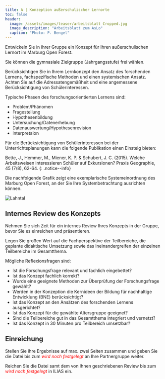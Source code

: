 ```yaml
---
title: A | Konzeption außerschulischer Lernorte
toc: false
header:
  image: /assets/images/teaser/arbeitsblatt Cropped.jpg
  image_description: "Arbeitsblatt zum AsLo"
  caption: "Photo: P. Bengel"
---
```


Entwickeln Sie in ihrer Gruppe ein Konzept für Ihren außerschulischen Lernort im Marburg Open Forest.
<!--more-->

 
Sie können die gymnasiale Zielgruppe (Jahrgangsstufe) frei wählen.

Berücksichtigen Sie in Ihrem Lernkonzept den Ansatz des forschenden Lernens, fachspezifische Methoden und einen systemischen Ansatz. 
Achten Sie auf die Adressatengemäßheit und eine angemessene Berücksichtigung von Schülerinteressen.

Typische Phasen des forschungsorientierten Lernens sind:
* Problem/Phänomen
* Fragestellung
* Hypothesenbildung
* Untersuchung/Datenerhebung
* Datenauswertung/Hypothesenrevision
* Interpretaion

Für die Berücksichtigung von Schülerinteressen bei der Unterrichtsplanungen kann die folgende Publikation einen Einsteig bieten:

Bette, J., Hemmer, M., Miener, K. P. & Schubert, J. C. (2015). Welche Arbeitsweisen interessieren Schüler auf Exkursionen? Praxis Geographie, 45 (7/8), 62-64.
{: .notice--info}

Die nachfolgende Grafik zeigt eine exemplarische Systemeinordnung des Marburg Open Forest, an der Sie Ihre Systembetrachtung ausrichten können.
<br>

![Lahntal]({{site.baseurl}}/assets/images/oekosystem_uniwald.png)


## Internes Review des Konzepts
Nehmen Sie sich Zeit für ein internes Review Ihres Konzepts in der Gruppe, bevor Sie es einreichen und präsentieren.

Legen Sie großen Wert auf die Fachperspektive der Teilbereiche, die geplante didaktische Umsetzung sowie das Ineinandergreifen der einzelnen Teilbereiche im Gesamtthema.

Mögliche Reflexionsfragen sind:

* Ist die Forschungsfrage relevant und fachlich eingebettet?
* Ist das Konzept fachlich korrekt?
* Wurde eine geeignete Methoden zur Überprüfung der Forschungsfrage gewählt?
* Werden in der Konzeption die Kernideen der Bildung für nachhaltige Entwicklung (BNE) berücksichtigt?
* Ist das Konzept an den Ansätzen des forschenden Lernens ausgerichtet?
* Ist das Konzept für die gewählte Altersgruppe geeignet?
* Sind die Teilbereiche gut in das Gesamtthema integriert und vernetzt?
* Ist das Konzept in 30 Minuten pro Teilbereich umsetzbar?


## Einreichung
Stellen Sie ihre Ergebnisse auf max. zwei Seiten zusammen und geben Sie die Datei bis zum <span style="color:red"> *wird noch festgelegt* </span> an Ihre Partnergruppe weiter.

Reichen Sie die Datei samt dem von Ihnen geschriebenen Review bis zum <span style="color:red"> *wird noch festgelegt* </span> in ILIAS ein.







